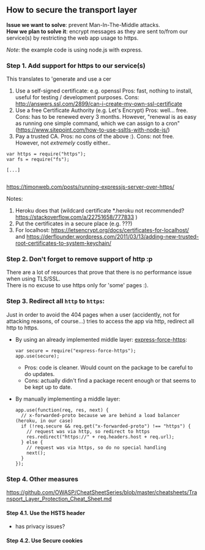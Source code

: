 ## How to secure the transport layer

**Issue we want to solve**: prevent Man-In-The-Middle attacks.  
**How we plan to solve it**: encrypt messages as they are sent to/from our service(s) by restricting the web app usage to https.

*Note*: the example code is using node.js with express.

### Step 1. Add support for https to our service(s)
This translates to 'generate and use a cer

1. Use a self-signed certificate:
e.g. openssl
Pros: fast, nothing to install, useful for testing / development purposes.
Cons: http://answers.ssl.com/2899/can-i-create-my-own-ssl-certificate
2. Use a free Certificate Authority (e.g. Let's Encrypt)
Pros: well... free.
Cons: has to be renewed every 3 months. However, "renewal is as easy as running one simple command, which we can assign to a cron"
(https://www.sitepoint.com/how-to-use-ssltls-with-node-js/)
3. Pay a trusted CA. 
Pros: no cons of the above :).
Cons: not free. However, not *extremely* costly either..

```
var https = require("https");
var fs = require("fs");

[...]


```

https://timonweb.com/posts/running-expressjs-server-over-https/

Notes: 
1. Heroku does that (wildcard certificate \*.heroku not recommended? https://stackoverflow.com/a/22751658/777833 )
2. Put the certificates in a secure place (e.g. ???)
3. For localhost:
https://letsencrypt.org/docs/certificates-for-localhost/
and
https://derflounder.wordpress.com/2011/03/13/adding-new-trusted-root-certificates-to-system-keychain/


### Step 2. Don't forget to remove support of http :p

There are a lot of resources that prove that there is no performance issue when using TLS/SSL.  
There is no excuse to use https only for 'some' pages :).


### Step 3. Redirect all `http` to `https`:

Just in order to avoid the 404 pages when a user (accidently, not for attacking reasons, of course...) tries to access the app via http, redirect all http to https.

 * By using an already implemented middle layer: [express-force-https](https://www.npmjs.com/package/express-force-https):
   ```
   var secure = require("express-force-https");
   app.use(secure);
   ```

   * Pros: code is cleaner. Would count on the package to be careful to do updates.
   * Cons: actually didn't find a package recent enough or that seems to be kept up to date.

 * By manually implementing a middle layer:
   ```
   app.use(function(req, res, next) {
     // x-forwarded-proto because we are behind a load balancer (heroku, in our case)
     if (!req.secure && req.get("x-forwarded-proto") !== "https") {
       // request was via http, so redirect to https
       res.redirect("https://" + req.headers.host + req.url);
     } else {
       // request was via https, so do no special handling
       next();
     }
   });
   ```

### Step 4. Other measures
https://github.com/OWASP/CheatSheetSeries/blob/master/cheatsheets/Transport_Layer_Protection_Cheat_Sheet.md

#### Step 4.1. Use the HSTS header
- has privacy issues?

#### Step 4.2. Use Secure cookies



